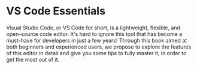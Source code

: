 # VS Code Essentials

Visual Studio Code, or VS Code for short, is a lightweight, flexible, and open-source code editor. It's hard to ignore this tool that has become a must-have for developers in just a few years! Through this book aimed at both beginners and experienced users, we propose to explore the features of this editor in detail and give you some tips to fully master it, in order to get the most out of it.